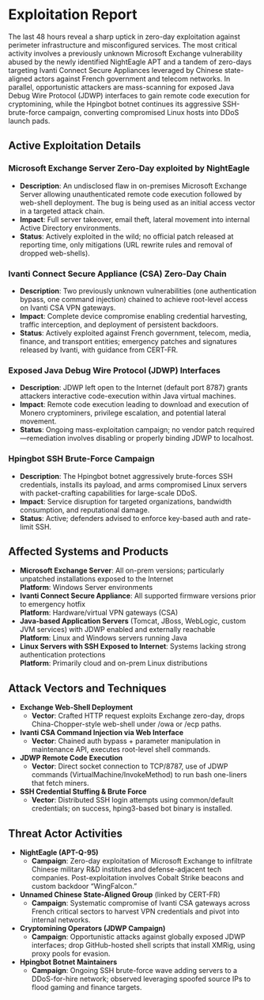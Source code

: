 # Exploitation Report

The last 48 hours reveal a sharp uptick in zero-day exploitation against perimeter infrastructure and misconfigured services. The most critical activity involves a previously unknown Microsoft Exchange vulnerability abused by the newly identified NightEagle APT and a tandem of zero-days targeting Ivanti Connect Secure Appliances leveraged by Chinese state-aligned actors against French government and telecom networks. In parallel, opportunistic attackers are mass-scanning for exposed Java Debug Wire Protocol (JDWP) interfaces to gain remote code execution for cryptomining, while the Hpingbot botnet continues its aggressive SSH-brute-force campaign, converting compromised Linux hosts into DDoS launch pads.

## Active Exploitation Details

### Microsoft Exchange Server Zero-Day exploited by NightEagle
- **Description**: An undisclosed flaw in on-premises Microsoft Exchange Server allowing unauthenticated remote code execution followed by web-shell deployment. The bug is being used as an initial access vector in a targeted attack chain.
- **Impact**: Full server takeover, email theft, lateral movement into internal Active Directory environments.
- **Status**: Actively exploited in the wild; no official patch released at reporting time, only mitigations (URL rewrite rules and removal of dropped web-shells).

### Ivanti Connect Secure Appliance (CSA) Zero-Day Chain
- **Description**: Two previously unknown vulnerabilities (one authentication bypass, one command injection) chained to achieve root-level access on Ivanti CSA VPN gateways.
- **Impact**: Complete device compromise enabling credential harvesting, traffic interception, and deployment of persistent backdoors.
- **Status**: Actively exploited against French government, telecom, media, finance, and transport entities; emergency patches and signatures released by Ivanti, with guidance from CERT-FR.

### Exposed Java Debug Wire Protocol (JDWP) Interfaces
- **Description**: JDWP left open to the Internet (default port 8787) grants attackers interactive code-execution within Java virtual machines.
- **Impact**: Remote code execution leading to download and execution of Monero cryptominers, privilege escalation, and potential lateral movement.
- **Status**: Ongoing mass-exploitation campaign; no vendor patch required—remediation involves disabling or properly binding JDWP to localhost.

### Hpingbot SSH Brute-Force Campaign
- **Description**: The Hpingbot botnet aggressively brute-forces SSH credentials, installs its payload, and arms compromised Linux servers with packet-crafting capabilities for large-scale DDoS.
- **Impact**: Service disruption for targeted organizations, bandwidth consumption, and reputational damage.
- **Status**: Active; defenders advised to enforce key-based auth and rate-limit SSH.

## Affected Systems and Products

- **Microsoft Exchange Server**: All on-prem versions; particularly unpatched installations exposed to the Internet  
  **Platform**: Windows Server environments  
- **Ivanti Connect Secure Appliance**: All supported firmware versions prior to emergency hotfix  
  **Platform**: Hardware/virtual VPN gateways (CSA)  
- **Java-based Application Servers** (Tomcat, JBoss, WebLogic, custom JVM services) with JDWP enabled and externally reachable  
  **Platform**: Linux and Windows servers running Java  
- **Linux Servers with SSH Exposed to Internet**: Systems lacking strong authentication protections  
  **Platform**: Primarily cloud and on-prem Linux distributions  

## Attack Vectors and Techniques

- **Exchange Web-Shell Deployment**  
  - **Vector**: Crafted HTTP request exploits Exchange zero-day, drops China-Chopper-style web-shell under /owa or /ecp paths.
- **Ivanti CSA Command Injection via Web Interface**  
  - **Vector**: Chained auth bypass + parameter manipulation in maintenance API, executes root-level shell commands.
- **JDWP Remote Code Execution**  
  - **Vector**: Direct socket connection to TCP/8787, use of JDWP commands (VirtualMachine/InvokeMethod) to run bash one-liners that fetch miners.  
- **SSH Credential Stuffing & Brute Force**  
  - **Vector**: Distributed SSH login attempts using common/default credentials; on success, hping3-based bot binary is installed.

## Threat Actor Activities

- **NightEagle (APT-Q-95)**  
  - **Campaign**: Zero-day exploitation of Microsoft Exchange to infiltrate Chinese military R&D institutes and defense-adjacent tech companies. Post-exploitation involves Cobalt Strike beacons and custom backdoor “WingFalcon.”
- **Unnamed Chinese State-Aligned Group** (linked by CERT-FR)  
  - **Campaign**: Systematic compromise of Ivanti CSA gateways across French critical sectors to harvest VPN credentials and pivot into internal networks.
- **Cryptomining Operators (JDWP Campaign)**  
  - **Campaign**: Opportunistic attacks against globally exposed JDWP interfaces; drop GitHub-hosted shell scripts that install XMRig, using proxy pools for evasion.
- **Hpingbot Botnet Maintainers**  
  - **Campaign**: Ongoing SSH brute-force wave adding servers to a DDoS-for-hire network; observed leveraging spoofed source IPs to flood gaming and finance targets.

